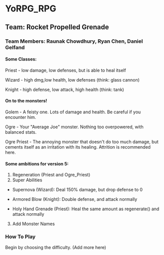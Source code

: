 # YoRPG_RPG

## Team: Rocket Propelled Grenade

### Team Members: Raunak Chowdhury, Ryan Chen, Daniel Gelfand

#### Some Classes:

Priest - low damage, low defenses, but is able to heal itself

Wizard - high dmg,low health, low defenses (think: glass cannon)

Knight - high defense, low attack, high health (think: tank)

#### On to the monsters!

Golem - A feisty one. Lots of damage and health. Be careful if you encounter him.

Ogre - Your "Average Joe" monster. Nothing too overpowered, with balanced stats.

Ogre Priest - The annoying monster that doesn't do too much damage, but cements itself as an irritation with its healing. Attrition is recommended here.

#### Some ambitions for version 5:
1. Regeneration (Priest and Ogre_Priest)
2. Super Abilities

* Supernova (Wizard): Deal 150% damage, but drop defense to 0

* Armored Blow (Knight): Double defense, and attack normally

* Holy Hand Grenade (Priest): Heal the same amount as regenerate() and attack normally

3. Add Monster Names

### How To Play
Begin by choosing the difficulty. (Add more here)
